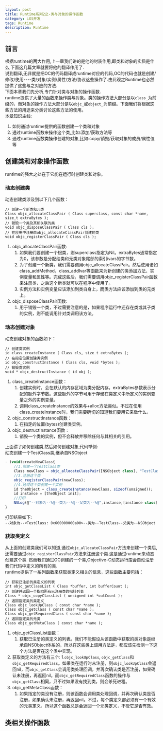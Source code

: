 ```yaml
---
layout: post
title: Runtime系列2之-类与对象的操作函数
category: iOS开发
tags: Runtime
description: Runtime
--- 
```

## 前言
根据runtime的两大作用,上一章我们讲的是他的封装作用,即类和对象的实质是什么,下面这几篇文章就要将他的翻译作用了.    
说到翻译,无非就是把OC的代码翻译成runtime对应的代码,OC的代码也就是创建/修改/使用----类/对象/实例/属性/方法/协议这些操作了.由此观之Runtime也必然提供了这些与之对应的方法.    
下面本章我们先分析,专门针对类与对象的操作函数.            
runtime提供了大量的函数来操作类与对象。类的操作方法大部分是以`class_`为前缀的，而对象的操作方法大部分是以`objc_`或`object_`为前缀。下面我们将根据这些方法的用途来分类讨论这些方法的使用。    
本章知识主线:
     
1. 如何通过runtime提供的函数创建一个类和对象
2. 通过runtime函数来操作这个类,比如:添加/获取方法等
3. 通过runtime函数类操作创建的对象,比如:copy/销毁/获取对象的成员/属性值等

## 创建类和对象操作函数

runtime的强大之处在于它能在运行时创建类和对象。
### 动态创建类   
动态创建类涉及到以下几个函数：    
 
```
// 创建一个新类和元类
Class objc_allocateClassPair ( Class superclass, const char *name, size_t extraBytes );
// 销毁一个类及其相关联的类
void objc_disposeClassPair ( Class cls );
// 在应用中注册由objc_allocateClassPair创建的类
void objc_registerClassPair ( Class cls );
```

1. objc_allocateClassPair函数:
    1. 如果我们要创建一个根类，则superclass指定为Nil。extraBytes通常指定为0，该参数是分配给类和元类对象尾部的索引ivars的字节数。
    2. 为了创建一个新类，我们需要调用objc_allocateClassPair。然后使用诸如class_addMethod，class_addIvar等函数来为新创建的类添加方法、实例变量和属性等。完成这些后，我们需要调用objc_registerClassPair函数来注册类，之后这个新类就可以在程序中使用了。
    3. 实例方法和实例变量应该添加到类自身上，而类方法应该添加到类的元类上。
2. objc_disposeClassPair函数:
    1. 用于销毁一个类，不过需要注意的是，如果程序运行中还存在类或其子类的实例，则不能调用针对类调用该方法。   

### 动态创建对象
动态创建对象的函数如下：    

```
// 创建类实例
id class_createInstance ( Class cls, size_t extraBytes );
// 在指定位置创建类实例
id objc_constructInstance ( Class cls, void *bytes );
// 销毁类实例
void * objc_destructInstance ( id obj );
```

1. class_createInstance函数：  
    1. 创建实例时，会在默认的内存区域为类分配内存。extraBytes参数表示分配的额外字节数。这些额外的字节可用于存储在类定义中所定义的实例变量之外的实例变量。
    2. 调用class_createInstance的效果与+alloc方法类似。不过在使用class_createInstance时，我们需要确切的知道我们要用它来做什么。
2. objc_constructInstance函数：
    1. 在指定的位置(bytes)创建类实例。
3. objc_destructInstance函数：
    1. 销毁一个类的实例，但不会释放并移除任何与其相关的引用。      
    
上面讲了如何创建类,然后如何创建对象,代码举例:                
动态创建一个TestClass类,继承自NSObject

```javascript
- (void)createNewClass{
    //1.创建一个TestClass类
    Class newClass = objc_allocateClassPair([NSObject class], "TestClass", 0);
    //3.注册这个类
    objc_registerClassPair(newClass);
    //4.通过这个类创建一个实例
    id theObject = class_createInstance(newClass, sizeof(unsigned));
    id instance = [theObject init];
    //打印
    NSLog(@"--对象为--%@--类为--%@--父类为--%@",instance,[instance class],[instance superclass]);
}
```
打印结果如下:     
` --对象为--<TestClass: 0x600000000a00>--类为--TestClass--父类为--NSObject
`
### 获取类定义
从上面的创建类我们可以知道,通过`objc_allocateClassPair`方法来创建一个类后,还需要通过`objc_registerClassPair`方法来注册这个类.这是通过runtime来动态创建这个类.
然而我们通过OC创建的一个类,Objective-C动态运行库会自动注册我们代码中定义的所有的类.   
runtime提供了一系列函数来获取类定义相关的信息，这些函数主要包括：    

```
// 获取已注册的类定义的列表
int objc_getClassList ( Class *buffer, int bufferCount );
// 创建并返回一个指向所有已注册类的指针列表
Class * objc_copyClassList ( unsigned int *outCount );
// 返回指定类的类定义
Class objc_lookUpClass ( const char *name );
Class objc_getClass ( const char *name );
Class objc_getRequiredClass ( const char *name );
// 返回指定类的元类
Class objc_getMetaClass ( const char *name );
```

1. objc_getClassList函数：
    1. 获取已注册的类定义的列表。我们不能假设从该函数中获取的类对象是继承自NSObject体系的，所以在这些类上调用方法是，都应该先检测一下这个方法是否在这个类中实现。
2. 获取类定义的方法有三个:
    1.`objc_lookUpClass`, `objc_getClass`和`objc_getRequiredClass`。如果类在运行时未注册，则`objc_lookUpClass`会返回nil，而`objc_getClass`会调用类处理回调，并再次确认类是否注册，如果确认未注册，再返回nil。而`objc_getRequiredClass`函数的操作与`objc_getClass`相同，只不过如果没有找到类，则会杀死进程。
3. objc_getMetaClass函数：
    1. 如果指定的类没有注册，则该函数会调用类处理回调，并再次确认类是否注册，如果确认未注册，再返回nil。不过，每个类定义都必须有一个有效的元类定义，所以这个函数总是会返回一个元类定义，不管它是否有效。
    
## 类相关操作函数


